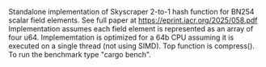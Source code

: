 Standalone implementation of Skyscraper 2-to-1 hash function for BN254 scalar field elements.
See full paper at https://eprint.iacr.org/2025/058.pdf
Implementation assumes each field element is represented as an array of four u64.
Implememtation is optimized for a 64b CPU assuming it is executed on a single thread (not using SIMD).
Top function is compress().
To run the benchmark type "cargo bench".
